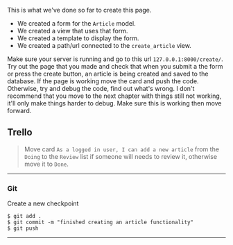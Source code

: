 This is what we've done so far to create this page.
 
 * We created a form for the `Article` model.
 * We created a view that uses that form.
 * We created a template to display the form.
 * We created a path/url connected to the `create_article` view.

Make sure your server is running and go to this url `127.0.0.1:8000/create/`. Try out the page that you made and check that when you submit a the form or press the create button, an article is being created and saved to the database. If the page is working move the card and push the code. Otherwise, try and debug the code, find out what's wrong. I don't recommend that you move to the next chapter with things still not working, it'll only make things harder to debug. Make sure this is working then move forward.



## Trello
> Move card `As a logged in user, I can add a new article` from the `Doing` to the `Review` list if someone will needs to review it, otherwise move it to `Done`.
___


### Git

Create a new checkpoint

```shell
$ git add .
$ git commit -m "finished creating an article functionality"
$ git push
```
___
